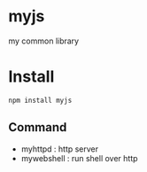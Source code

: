 # myjs
my common library

# Install
    
    npm install myjs

## Command

- myhttpd : http server
- mywebshell : run shell over http


